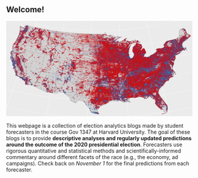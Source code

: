 ## Welcome! 

![](map2016.png)

This webpage is a collection of election analytics blogs made by student forecasters in the course Gov 1347 at Harvard University. The goal of these blogs is to provide **descriptive analyses and regularly updated predictions around the outcome of the 2020 presidential election**. Forecasters use rigorous quantitative and statistical methods and scientifically-informed commentary around different facets of the race (e.g., the economy, ad campaigns). Check back on *November 1* for the final predictions from each forecaster.
